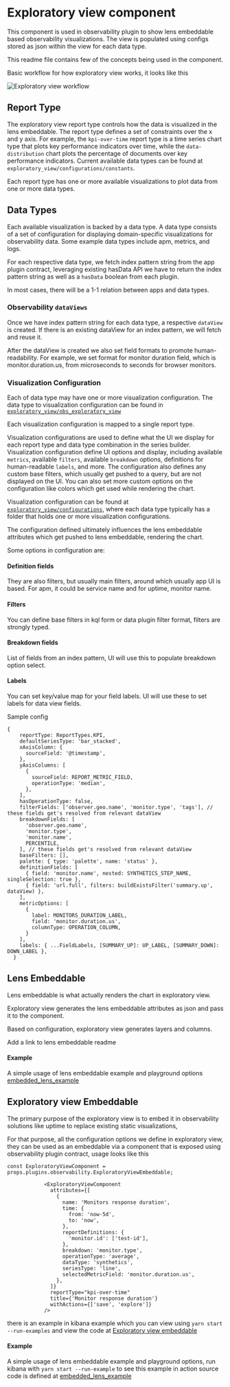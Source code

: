 # Exploratory view component

This component is used in observability plugin to show lens embeddable based observability visualizations. 
The view is populated using configs stored as json within the view for each data type.

This readme file contains few of the concepts being used in the component.

Basic workflow for how exploratory view works, it looks like this


![Exploratory view workflow](https://i.imgur.com/Kgyfd29.png)


## Report Type

The exploratory view report type controls how the data is visualized in the lens embeddable. The report type defines a set of constraints over the x and y axis. For example, the `kpi-over-time` report type is a time series chart type that plots key performance indicators over time, while the `data-distribution` chart plots the percentage of documents over key performance indicators. Current available data types can be found at `exploratory_view/configurations/constants`.

Each report type has one or more available visualizations to plot data from one or more data types. 

## Data Types

Each available visualization is backed by a data type. A data type consists of a set of configuration for displaying domain-specific visualizations for observability data. Some example data types include apm, metrics, and logs.

For each respective data type, we fetch index pattern string from the app plugin contract, leveraging existing hasData API we have to return the index pattern string as well as a `hasData` boolean from each plugin.

In most cases, there will be a 1-1 relation between apps and data types.

### Observability `dataViews`

Once we have index pattern string for each data type, a respective `dataView` is created. If there is an existing dataView for an index pattern, we will fetch and reuse it.

After the dataView is created we also set field formats to promote human-readability. For example, we set format for monitor duration field, which is monitor.duration.us, from microseconds to seconds for browser monitors.

### Visualization Configuration

Each of data type may have one or more visualization configuration. The data type to visualization configuration can be found in [`exploratory_view/obs_exploratory_view`](https://github.com/elastic/kibana/blob/main/x-pack/plugins/observability/public/components/shared/exploratory_view/obsv_exploratory_view.tsx#L86)

Each visualization configuration is mapped to a single report type.

Visualization configurations are used to define what the UI we display for each report type and data type combination in the series builder. 
Visualization configuration define UI options and display, including available `metrics`, available `filters`, available `breakdown` options, definitions for human-readable `labels`, and more.
The configuration also defines any custom base filters, which usually get pushed to a query, but are not displayed on the UI. You can also set more custom options on the configuration like colors which get used while rendering the chart.

Visualization configuration can be found at [`exploratory_view/configurations`](https://github.com/elastic/kibana/tree/main/x-pack/plugins/observability/public/components/shared/exploratory_view/configurations), where each data type typically has a folder that holds one or more visualization configurations. 

The configuration defined ultimately influences the lens embeddable attributes which get pushed to lens embeddable, rendering the chart.

Some options in configuration are:

#### Definition fields
They are also filters, but usually main filters, around which usually app UI is based.
For apm, it could be service name and for uptime, monitor name.

#### Filters
You can define base filters in kql form or data plugin filter format, filters are strongly typed.

#### Breakdown fields
List of fields from an index pattern, UI will use this to populate breakdown option select.

#### Labels
You can set key/value map for your field labels. UI will use these to set labels for data view fields.

Sample config
```
{
    reportType: ReportTypes.KPI,
    defaultSeriesType: 'bar_stacked',
    xAxisColumn: {
      sourceField: '@timestamp',
    },
    yAxisColumns: [
      {
        sourceField: REPORT_METRIC_FIELD,
        operationType: 'median',
      },
    ],
    hasOperationType: false,
    filterFields: ['observer.geo.name', 'monitor.type', 'tags'], // these fields get's resolved from relevant dataView
    breakdownFields: [
      'observer.geo.name',
      'monitor.type',
      'monitor.name',
      PERCENTILE,
    ], // these fields get's resolved from relevant dataView
    baseFilters: [],
    palette: { type: 'palette', name: 'status' },
    definitionFields: [
      { field: 'monitor.name', nested: SYNTHETICS_STEP_NAME, singleSelection: true },
      { field: 'url.full', filters: buildExistsFilter('summary.up', dataView) },
    ],
    metricOptions: [
      {
        label: MONITORS_DURATION_LABEL,
        field: 'monitor.duration.us',
        columnType: OPERATION_COLUMN,
      }
    ],
    labels: { ...FieldLabels, [SUMMARY_UP]: UP_LABEL, [SUMMARY_DOWN]: DOWN_LABEL },
  }
```



## Lens Embeddable

Lens embeddable is what actually renders the chart in exploratory view.

Exploratory view generates the lens embeddable attributes as json and pass it to the component.

Based on configuration, exploratory view generates layers and columns.

Add a link to lens embeddable readme

#### Example
A simple usage of lens embeddable example and playground options
[embedded_lens_example](../../../../../../examples/embedded_lens_example)

## Exploratory view Embeddable

The primary purpose of the exploratory view is to embed it in observability solutions like uptime to replace
existing static visualizations,

For that purpose, all the configuration options we define in exploratory view, they can be used as an embeddable
via a component that is exposed using observability plugin contract,
usage looks like this

`const ExploratoryViewComponent = props.plugins.observability.ExploratoryViewEmbeddable;
`

```            
            <ExploratoryViewComponent
              attributes={[
                {
                  name: 'Monitors response duration',
                  time: {
                    from: 'now-5d',
                    to: 'now',
                  },
                  reportDefinitions: {
                    'monitor.id': ['test-id'],
                  },
                  breakdown: 'monitor.type',
                  operationType: 'average',
                  dataType: 'synthetics',
                  seriesType: 'line',
                  selectedMetricField: 'monitor.duration.us',
                },
              ]}
              reportType="kpi-over-time"
              title={'Monitor response duration'}
              withActions={['save', 'explore']}
            />
```

there is an example in kibana example which you can view using
`yarn start --run-examples` and view the code at [Exploratory view embeddable](../../../../../../examples/exploratory_view_example)

#### Example
A simple usage of lens embeddable example and playground options, run kibana with
`yarn start --run-example` to see this example in action
source code is defined at [embedded_lens_example](../../../../../../examples/embedded_lens_example)